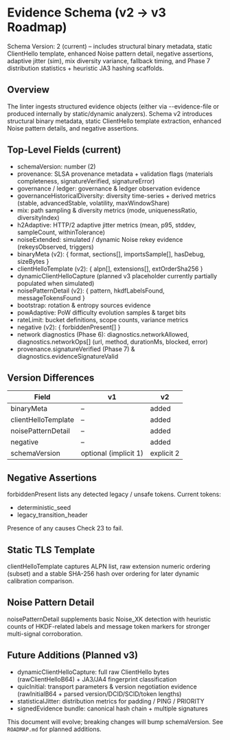 # Evidence Schema (v2 → v3 Roadmap)

Schema Version: 2 (current) – includes structural binary metadata, static ClientHello template, enhanced Noise pattern detail, negative assertions, adaptive jitter (sim), mix diversity variance, fallback timing, and Phase 7 distribution statistics + heuristic JA3 hashing scaffolds.

## Overview
The linter ingests structured evidence objects (either via --evidence-file or produced internally by static/dynamic analyzers). Schema v2 introduces structural binary metadata, static ClientHello template extraction, enhanced Noise pattern details, and negative assertions.

## Top-Level Fields (current)
- schemaVersion: number (2)
- provenance: SLSA provenance metadata + validation flags (materials completeness, signatureVerified, signatureError)
- governance / ledger: governance & ledger observation evidence
- governanceHistoricalDiversity: diversity time-series + derived metrics (stable, advancedStable, volatility, maxWindowShare)
- mix: path sampling & diversity metrics (mode, uniquenessRatio, diversityIndex)
- h2Adaptive: HTTP/2 adaptive jitter metrics (mean, p95, stddev, sampleCount, withinTolerance)
- noiseExtended: simulated / dynamic Noise rekey evidence (rekeysObserved, triggers)
- binaryMeta (v2): { format, sections[], importsSample[], hasDebug, sizeBytes }
- clientHelloTemplate (v2): { alpn[], extensions[], extOrderSha256 }
- dynamicClientHelloCapture (planned v3 placeholder currently partially populated when simulated)
- noisePatternDetail (v2): { pattern, hkdfLabelsFound, messageTokensFound }
- bootstrap: rotation & entropy sources evidence
- powAdaptive: PoW difficulty evolution samples & target bits
- rateLimit: bucket definitions, scope counts, variance metrics
- negative (v2): { forbiddenPresent[] }
- network diagnostics (Phase 6): diagnostics.networkAllowed, diagnostics.networkOps[] (url, method, durationMs, blocked, error)
- provenance.signatureVerified (Phase 7) & diagnostics.evidenceSignatureValid

## Version Differences
| Field | v1 | v2 |
|-------|----|----|
| binaryMeta | – | added |
| clientHelloTemplate | – | added |
| noisePatternDetail | – | added |
| negative | – | added |
| schemaVersion | optional (implicit 1) | explicit 2 |

## Negative Assertions
forbiddenPresent lists any detected legacy / unsafe tokens. Current tokens:
- deterministic_seed
- legacy_transition_header

Presence of any causes Check 23 to fail.

## Static TLS Template
clientHelloTemplate captures ALPN list, raw extension numeric ordering (subset) and a stable SHA-256 hash over ordering for later dynamic calibration comparison.

## Noise Pattern Detail
noisePatternDetail supplements basic Noise_XK detection with heuristic counts of HKDF-related labels and message token markers for stronger multi-signal corroboration.

## Future Additions (Planned v3)
- dynamicClientHelloCapture: full raw ClientHello bytes (rawClientHelloB64) + JA3/JA4 fingerprint classification
- quicInitial: transport parameters & version negotiation evidence (rawInitialB64 + parsed version/DCID/SCID/token lengths)
- statisticalJitter: distribution metrics for padding / PING / PRIORITY
- signedEvidence bundle: canonical hash chain + multiple signatures

This document will evolve; breaking changes will bump schemaVersion. See `ROADMAP.md` for planned additions.
